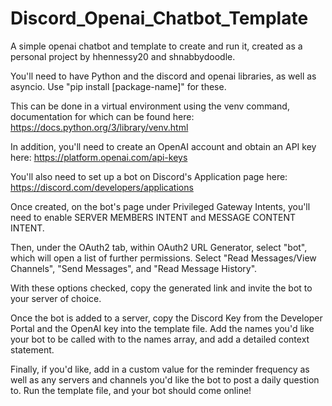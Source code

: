 # Discord_Openai_Chatbot_Template
A simple openai chatbot and template to create and run it, created as a personal project by hhennessy20 and shnabbydoodle.

You'll need to have Python and the discord and openai libraries, as well as asyncio. Use "pip install [package-name]" for these.

This can be done in a virtual environment using the venv command, documentation for which can be found here:
https://docs.python.org/3/library/venv.html

In addition, you'll need to create an OpenAI account and obtain an API key here:
https://platform.openai.com/api-keys

You'll also need to set up a bot on Discord's Application page here:
https://discord.com/developers/applications

Once created, on the bot's page under Privileged Gateway Intents, you'll need to enable SERVER MEMBERS INTENT and MESSAGE CONTENT INTENT.

Then, under the OAuth2 tab, within OAuth2 URL Generator, select "bot", which will open a list of further permissions. Select "Read Messages/View Channels", "Send Messages", and "Read Message History".

With these options checked, copy the generated link and invite the bot to your server of choice.

Once the bot is added to a server, copy the Discord Key from the Developer Portal and the OpenAI key into the template file. Add the names you'd like your bot to be called with to the names array, and add a detailed context statement.

Finally, if you'd like, add in a custom value for the reminder frequency as well as any servers and channels you'd like the bot to post a daily question to. Run the template file, and your bot should come online!
